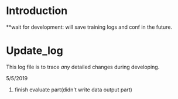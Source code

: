 # Introduction

**wait for development: will save training logs and conf in the future.

# Update_log

This log file is to trace *any* detailed changes during developing.

5/5/2019

1. finish evaluate part(didn't write data output part)
